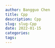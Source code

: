 ```yaml
---
author: Bangguo Chen
title: Cpp
description: Cpp
slug: slug-Cpp
date: 2022-01-15
categories:
tags: 
---
```


